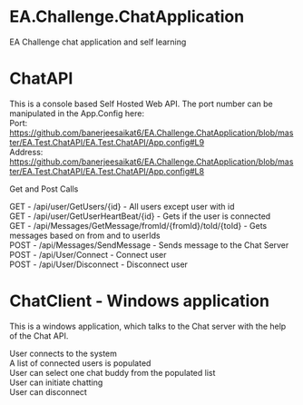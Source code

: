 # EA.Challenge.ChatApplication
EA Challenge chat application and self learning


# ChatAPI 
This is a console based Self Hosted Web API. The port number can be manipulated in the App.Config here: <br />
Port: https://github.com/banerjeesaikat6/EA.Challenge.ChatApplication/blob/master/EA.Test.ChatAPI/EA.Test.ChatAPI/App.config#L9<br />
Address: https://github.com/banerjeesaikat6/EA.Challenge.ChatApplication/blob/master/EA.Test.ChatAPI/EA.Test.ChatAPI/App.config#L8

Get and Post Calls

GET - /api/user/GetUsers/{id} - All users except user with id<br />
GET - /api/user/GetUserHeartBeat/{id} - Gets if the user is connected<br />
GET - /api/Messages/GetMessage/fromId/{fromId}/toId/{toId} - Gets messages based on from and to userIds<br />
POST - /api/Messages/SendMessage - Sends message to the Chat Server<br />
POST - /api/User/Connect - Connect user<br />
POST - /api/User/Disconnect - Disconnect user<br />

# ChatClient - Windows application

This is a windows application, which talks to the Chat server with the help of the Chat API.

User connects to the system<br />
A list of connected users is populated<br />
User can select one chat buddy from the populated list<br />
User can initiate chatting<br />
User can disconnect<br />

